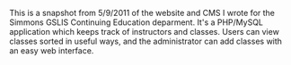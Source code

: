 This is a snapshot from 5/9/2011 of the website and CMS I wrote for the
Simmons GSLIS Continuing Education deparment. It's a PHP/MySQL application
which keeps track of instructors and classes. Users can view classes sorted in
useful ways, and the administrator can add classes with an easy web interface.

